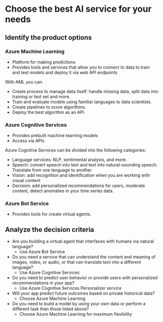 # Choose the best AI service for your needs

## **Identify the product options**

### Azure Machine Learning

- Platform for making predictions
- Provides tools and services that allow you to connect to data to train and test models and deploy it via web API endpoints

With AML you can:

- Create process to manage data itself: handle missing data, split data into training or test set and more.
- Train and evaluate models using familiar languages to data scientists.
- Create pipelines to score algorithms.
- Deploy the best algorithm as an API.

### Azure Cognitive Services

- Provides prebuilt machine learning models
- Access via APIs

Azure Cognitive Services can be divided into the following categories:

- Language services: NLP, sentimental analysis, and more.
- Speech: convert speech into text and text into natural-sounding speech. Translate from one language to another
- Vision: add recognition and identification when you are working with visual content
- Decision: add personalized recommendations for users, moderate content, detect anomalies in your time series data.

### Azure Bot Service

- Provides tools for create virtual agents.

## **Analyze the decision criteria**

- Are you building a virtual agent that interfaces with humans via natural language?
  - Use Azure Bot Service
- Do you need a service that can understand the content and meaning of images, video, or audio, or that can translate text into a different language?
  - Use Azure Cognitive Services
- Do you need to predict user behavior or provide users with personalized recommendations in your app?
  - Use Azure Cognitive Services Personalizer service
- Will your app predict future outcomes based on private historical data?
  - Choose Azure Machine Learning
- Do you need to build a model by using your own data or perform a different task than those listed above?
  - Choose Azure Machine Learning for maximum flexibility
